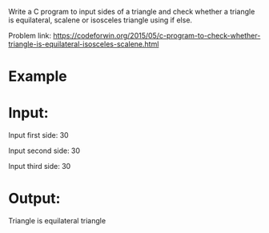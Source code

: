 Write a C program to input sides of a triangle and check whether a triangle is equilateral, scalene or isosceles triangle using if else.

Problem link: https://codeforwin.org/2015/05/c-program-to-check-whether-triangle-is-equilateral-isosceles-scalene.html

# Example
# Input:
Input first side: 30

Input second side: 30

Input third side: 30
# Output:
Triangle is equilateral triangle

